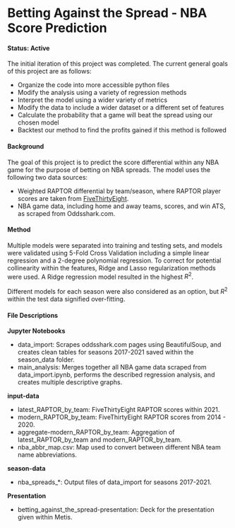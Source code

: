 # Betting Against the Spread - NBA Score Prediction

#### Status: Active

The initial iteration of this project was completed.  The current general goals of this project are as follows:

- Organize the code into more accessible python files
- Modify the analysis using a variety of regression methods
- Interpret the model using a wider variety of metrics
- Modify the data  to include a wider dataset or a different set of features
- Calculate the probability that a game will beat the spread using our chosen model
- Backtest our method to find the profits gained if this method is followed


#### Background

The goal of this project is to predict the score differential within any NBA game for the purpose of betting on NBA spreads.  The model uses the following two data sources:

- Weighted RAPTOR differential by team/season, where RAPTOR player scores are taken from [FiveThirtyEight](https://github.com/fivethirtyeight/data/tree/master/nba-raptor).
- NBA game data, including home and away teams, scores, and win ATS, as scraped from Oddsshark.com.

#### Method

Multiple models were separated into training and testing sets, and models were validated using 5-Fold Cross Validation including a simple linear regression and a 2-degree polynomial regression.  To correct for potential collinearity within the features, Ridge and Lasso regularization methods were used.  A Ridge regression model resulted in the highest $R^2$.

Different models for each season were also considered as an option, but $R^2$ within the test data signified over-fitting.

#### File Descriptions

**Jupyter Notebooks**

- data_import: Scrapes oddsshark.com pages using BeautifulSoup, and creates clean tables for seasons 2017-2021 saved within the season_data folder.
- main_analysis: Merges together all NBA game data scraped from data_import.ipynb, performs the described regression analysis, and creates multiple descriptive graphs.

**input-data**

- latest_RAPTOR_by_team: FiveThirtyEight RAPTOR scores within 2021.
- modern_RAPTOR_by_team: FiveThirtyEight RAPTOR scores from 2014 - 2020.
- aggregate-modern_RAPTOR_by_team: Aggregation of latest_RAPTOR_by_team and modern_RAPTOR_by_team.
- nba_abbr_map.csv: Map used to convert between different NBA team name abbreviations.

**season-data**

- nba_spreads_*: Output files of data_import for seasons 2017-2021.

**Presentation**

- betting_against_the_spread-presentation: Deck for the presentation given within Metis.
